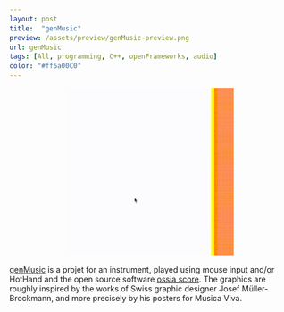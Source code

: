 ```yaml
---
layout: post
title:  "genMusic"
preview: /assets/preview/genMusic-preview.png
url: genMusic
tags: [All, programming, C++, openFrameworks, audio]
color: "#ff5a00C0"
---
```



<p align="center">
    <img src="/assets/genMusic.gif"/>
</p>

[genMusic](https://github.com/aklevy/genMusic) is a projet for an instrument, played using mouse input and/or HotHand and the open source software [ossia score](https://ossia.io/). The graphics are roughly inspired by the works of Swiss graphic designer Josef Müller-Brockmann, and more precisely by his posters for Musica Viva.


